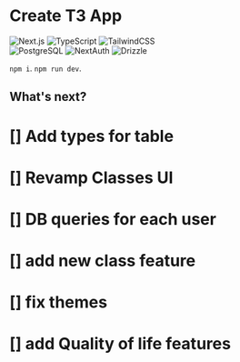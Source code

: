 # Create T3 App

![Next.js](https://img.shields.io/badge/next.js-000000?style=for-the-badge&logo=nextdotjs&logoColor=white)
![TypeScript](https://img.shields.io/badge/typescript-%23007ACC.svg?style=for-the-badge&logo=typescript&logoColor=white)
![TailwindCSS](https://img.shields.io/badge/tailwindcss-%2338B2AC.svg?style=for-the-badge&logo=tailwind-css&logoColor=white)
<br/>
![PostgreSQL](https://img.shields.io/badge/PostgreSQL-4169E1?style=for-the-badge&logo=postgresql&logoColor=white)
![NextAuth](https://img.shields.io/badge/NextAuth-000000?style=for-the-badge&logo=nextauth&logoColor=white)
![Drizzle](https://img.shields.io/badge/Drizzle-000000?style=for-the-badge&logo=drizzle&logoColor=#84A438)

`npm i`.
`npm run dev`.

## What's next?

# [] Add types for table

# [] Revamp Classes UI

# [] DB queries for each user

# [] add new class feature

# [] fix themes

# [] add Quality of life features
